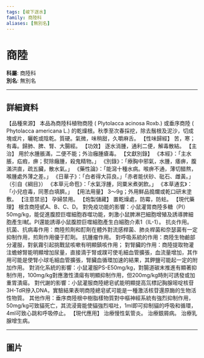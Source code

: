 ```yaml
---
tags: [峻下逐水]
family: 商陸科
aliases: [無別名]
---
```


# 商陸

**科屬**: 商陸科  
**別名**: 無別名  

---

## 詳細資料
【品種來源】
本品為商陸科植物商陸 (
Plytolacca acinosa
Roxb.) 或垂序商陸 (
Phytolacca americana
L.) 的乾燥根。秋季至次春採挖，除去鬚根及泥沙，切成塊或片，曬乾或陰乾。質硬。氣微，味稍甜，久嚼麻舌。
【性味歸經】
苦，寒；有毒。歸肺、脾、腎、大腸經。
【功效】
逐水消腫，通利二便，解毒散結。
【主治】
用於水腫脹滿，二便不能；外治癰腫瘡毒。
【文獻別錄】
《本經》：「主水脹，疝瘕，痹；熨除癰腫，殺鬼精物。」
《別錄》：「療胸中邪氣，水腫，痿痹，腹滿洪直，疏五臟，散水氣。」
《藥性論》：「能瀉十種水病。喉痹不通，薄切醋熬，喉腫處外薄之差。」
《日華子》：「白者得大蒜良。」「赤者能伏砂、砒石、雌黃。」（引自《綱目》）
《本草元命苞》：「水氣浮腫，同粟米煮粥飲。」
《本草通玄》：「小兒痘毒，同蔥白填臍。」
【用法用量】
3～9g；外用鮮品搗爛或乾口研末塗敷。
【注意禁忌】
孕婦禁用。
【炮製儲藏】
置乾燥處，防霉，防蛀。
【現代藥理】
根含商陸甙A、B、C、D。
對免疫功能的影響：小鼠灌胃商陸多糖（PI）50mg/kg，能促進腹腔巨噬細胞吞噬功能，刺激小鼠脾淋巴細胞增殖及誘導脾細胞產生I軾。PI還能誘導小鼠腹腔巨噬細胞產生白細胞介素1（IL-1）。
抗炎作用。
抗菌、抗病毒作用：商陸煎劑和酊劑在體外對流感桿菌、肺炎桿菌和奈瑟菌有一定抑制作用，煎劑作用優于酊劑。
抗腫瘤作用。
對呼吸系統的作用：商陸生物鹼部分灌服，對氨霧引起挑戰鼠咳嗽有明顯鎮咳作用；
對腎臟的作用：商陸提取物灌注蟾蜍腎能明顯增加尿量，直接滴于腎或蹼可使毛細血管擴張，血流量增加，其作用可能是使腎小球毛細血管擴張，腎臟血循環加速的結果，其鉀鹽可能起一定的附加作用。
對消化系統的影響：小鼠灌服PS-E50mg/kg，對腸道碳末推進有顯著抑制作用，100mg/kg對應激性潰瘍有明顯抑制作用，但200mg/kg時則可誘發或加重胃潰瘍。
對代謝的影響：小鼠灌服商陸總皂甙能明顯提高氚標記胸腺嘧啶核苷3H-TdR摻入DNA，實驗結果表明商陸總皂甙可能是一種激活核苷還原酶的生物活性物質。
其他作用：垂序商陸根中樹脂樣物質對中樞神經系統有強烈抑制作用，50mg/kg可致貓死亡，其流浸膏能使貓強烈嘔吐，1ml即可抑制貓的呼吸和循環，4ml可致心跳和呼吸停止。
【現代應用】
治療慢性氣管炎。
治療銀屑病。
治療乳腺增生病。

---

## 圖片
